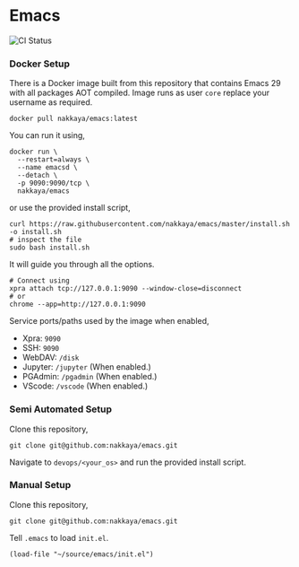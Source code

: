 # Emacs 

![CI Status](https://github.com/nakkaya/emacs/actions/workflows/main.yml/badge.svg)

### Docker Setup

There is a Docker image built from this repository that contains Emacs
29 with all packages AOT compiled. Image runs as user `core` replace
your username as required.

    docker pull nakkaya/emacs:latest

You can run it using,

    docker run \
	  --restart=always \
	  --name emacsd \
	  --detach \
	  -p 9090:9090/tcp \
	  nakkaya/emacs

or use the provided install script,

    curl https://raw.githubusercontent.com/nakkaya/emacs/master/install.sh -o install.sh
	# inspect the file
	sudo bash install.sh

It will guide you through all the options.

    # Connect using
    xpra attach tcp://127.0.0.1:9090 --window-close=disconnect
    # or
    chrome --app=http://127.0.0.1:9090

Service ports/paths used by the image when enabled,

 - Xpra: `9090`
 - SSH: `9090`
 - WebDAV: `/disk`
 - Jupyter: `/jupyter` (When enabled.)
 - PGAdmin: `/pgadmin` (When enabled.)
 - VScode: `/vscode` (When enabled.)

### Semi Automated Setup

Clone this repository,

	git clone git@github.com:nakkaya/emacs.git

Navigate to `devops/<your_os>` and run the provided install script.

### Manual Setup

Clone this repository,

	git clone git@github.com:nakkaya/emacs.git
	
Tell ```.emacs``` to load ```init.el```.

	(load-file "~/source/emacs/init.el")
